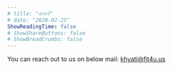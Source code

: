 ```yaml
---
# title: "સંપર્ક"
# date: "2020-02-25"
ShowReadingTime: false
# ShowShareButtons: false
# ShowBreadCrumbs: false
---
```

You can reach out to us on below mail: 
khyati@fit4u.us

